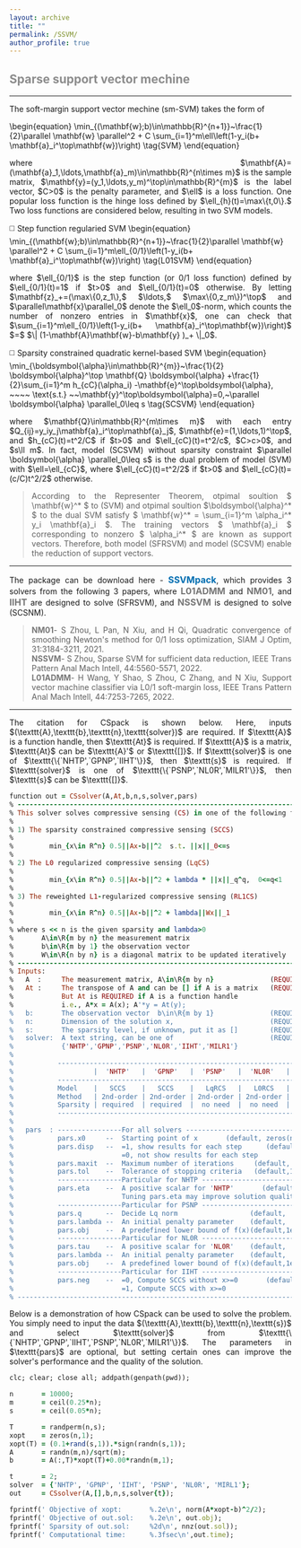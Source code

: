 ```yaml
---
layout: archive
title: ""   
permalink: /SSVM/
author_profile: true
---
```


<style>
a:link {
  text-decoration: none;
}

a:visited {
  text-decoration: none;
}

a:hover {
  text-decoration: underline;
}

a:active {
  text-decoration: underline;
}
</style>

 

##  <span style="color:#8C8C8C"> Sparse support vector mechine</span> 
---
<div style="text-align:justify;">
  The  soft-margin support vector mechine (sm-SVM) takes the form of 
</div>

\begin{equation}
\min_{(\mathbf{w};b)\in\mathbb{R}^{n+1}}~\frac{1}{2}\parallel \mathbf{w} \parallel^2 + C \sum_{i=1}^m\ell\left(1-y_i(b+  \mathbf{a}_i^\top\mathbf{w})\right) \tag{SVM}
\end{equation} 

<div style="text-align:justify;">
where $\mathbf{A}=(\mathbf{a}_1,\ldots,\mathbf{a}_m)\in\mathbb{R}^{n\times m}$ is the sample matrix, $\mathbf{y}=(y_1,\ldots,y_m)^\top\in\mathbb{R}^{m}$ is the label vector, $C>0$ is the penalty parameter, and $\ell$ is a loss function. One popular loss function is the hinge loss defined by  $\ell_{h}(t)=\max\{t,0\}.$ Two loss functions are considered below, resulting in two SVM models.
</div>      

<p style="line-height: 2;"></p>

◻️ Step function regularied SVM
\begin{equation}
\min_{(\mathbf{w};b)\in\mathbb{R}^{n+1}}~\frac{1}{2}\parallel \mathbf{w} \parallel^2 + C \sum_{i=1}^m\ell_{0/1}\left(1-y_i(b+  \mathbf{a}_i^\top\mathbf{w})\right) \tag{L01SVM}
\end{equation} 
<div style="text-align:justify;">
where $\ell_{0/1}$ is the step function (or 0/1 loss function) defined by $\ell_{0/1}(t)=1$ if $t>0$ and $\ell_{0/1}(t)=0$ otherwise. By letting $\mathbf{z}_+=(\max\{0,z_1\},$ $\ldots,$ $\max\{0,z_m\})^\top$ and $\parallel\mathbf{x}\parallel_0$ denote the $\ell_0$-norm, which counts the number of nonzero entries in $\mathbf{x}$, one can check that $\sum_{i=1}^m\ell_{0/1}\left(1-y_i(b+  \mathbf{a}_i^\top\mathbf{w})\right)$ $=$ $\| (1-\mathbf{A}\mathbf{w}-b\mathbf{y} )_+ \|_0$. 
</div>

<!--
◻️ $\ell_{cC}$ regularized  SVM
\begin{equation}
\min_{(\mathbf{w};b)\in\mathbb{R}^{n+1}}~\frac{1}{2} \parallel  \mathbf{w} \parallel^2 + \sum_{i=1}^m\ell_{cC}\left(1-y_i(b+  \mathbf{a}_i^\top\mathbf{w})\right) \tag{SFRSVM}
\end{equation} 
<div style="text-align:justify;">
where  $\ell_{cC}(t)=Ct^2/2$ if $t>0$ and $\ell_{cC}(t)=ct^2/2$ otherwise with $C>c>0$. The dual problem of (LcCSVM) is the following quadratic kernel-based SVM problem
</div>  

\begin{equation}
\min_{\boldsymbol{\alpha}\in\mathbb{R}^{m}}~\frac{1}{2} \boldsymbol{\alpha}^\top \mathbf{Q} \boldsymbol{\alpha} +\frac{1}{2}\sum_{i=1}^m h_{cC}(\alpha_i) -\mathbf{e}^\top\boldsymbol{\alpha}, ~~~~ \text{s.t.} ~~\mathbf{y}^\top\boldsymbol{\alpha}=0\tag{QKSVM}
\end{equation} 
<div style="text-align:justify;">
where $\mathbf{Q}=(Q_{ij})_{1\leq i,j\leq m}$ with $Q_{ij}=y_iy_j\mathbf{a}_i^\top\mathbf{a}_j$, $\mathbf{e}=(1,\ldots,1)^\top$, and $h_{cC}(t)=t^2/C$ if $t>0$ and $\ell_{cC}(t)=t^2/c$.
</div>  
-->

◻️ Sparsity constrained quadratic kernel-based SVM 
\begin{equation}
\min_{\boldsymbol{\alpha}\in\mathbb{R}^{m}}~\frac{1}{2} \boldsymbol{\alpha}^\top \mathbf{Q} \boldsymbol{\alpha} +\frac{1}{2}\sum_{i=1}^m h_{cC}(\alpha_i) -\mathbf{e}^\top\boldsymbol{\alpha}, ~~~~ \text{s.t.} ~~\mathbf{y}^\top\boldsymbol{\alpha}=0,~\parallel  \boldsymbol{\alpha} \parallel_0\leq s \tag{SCSVM}
\end{equation} 
<div style="text-align:justify;">
where $\mathbf{Q}\in\mathbb{R}^{m\times m}$ with each entry $Q_{ij}=y_iy_j\mathbf{a}_i^\top\mathbf{a}_j$, $\mathbf{e}=(1,\ldots,1)^\top$, and $h_{cC}(t)=t^2/C$ if $t>0$ and $\ell_{cC}(t)=t^2/c$,  $C>c>0$, and $s\ll m$. In fact, model (SCSVM) without sparsity constraint $\parallel  \boldsymbol{\alpha} \parallel_0\leq s$ is the dual problem of model (SVM) with $\ell=\ell_{cC}$, where  $\ell_{cC}(t)=t^2/2$ if $t>0$ and $\ell_{cC}(t)=(c/C)t^2/2$ otherwise. 
</div>  

> <div style="text-align:justify;"> According to the Representer Theorem,  otpimal soultion $ \mathbf{w}^* $ to (SVM) and otpimal soultion $\boldsymbol{\alpha}^* $ to the dual SVM satisfy $ \mathbf{w}^* = \sum_{i=1}^m \alpha_i^* y_i \mathbf{a}_i $. The training vectors $ \mathbf{a}_i $ corresponding to nonzero $ \alpha_i^* $ are known as support vectors. Therefore, both model (SFRSVM) and model (SCSVM) enable the reduction of support vectors. </div> 

---
<div style="text-align:justify;">
The package can be download here - <a style="font-size: 16px; font-weight: bold;color:#006DB0" href=" " target="_blank">SSVMpack</a>, which provides 3 solvers from the following 3 papers, where <b style="font-size:16px;color:#777777">L01ADMM</b> and <b style="font-size:16px;color:#777777">NM01</b>, and <b style="font-size:16px;color:#777777">IIHT</b> are designed to solve (SFRSVM), and <b style="font-size:16px;color:#777777">NSSVM</b> is designed to solve (SCSNM).
</div>  

> <div style="text-align:justify;"> <b style="font-size:14px;color:#777777">NM01</b>-<span style="font-size: 14px"> S Zhou, L Pan, N Xiu, and H Qi, Quadratic convergence of smoothing Newton's method for 0/1 loss optimization, SIAM J Optim, 31:3184-3211, 2021. </span> </div>
> <div style="text-align:justify;">  <b style="font-size:14px;color:#777777">NSSVM</b>-<span style="font-size: 14px"> S Zhou, Sparse SVM for sufficient data reduction, IEEE Trans Pattern Anal  Mach  Intell, 44:5560-5571, 2022. </span> </div>
> <div style="text-align:justify;"> <b style="font-size:14px;color:#777777">L01ADMM</b>-<span style="font-size: 14px"> H Wang, Y Shao, S Zhou, C Zhang, and N Xiu, Support vector machine classifier via L0/1 soft-margin loss, IEEE Trans Pattern Anal  Mach  Intell, 44:7253-7265, 2022. </span> </div>

---
<div style="text-align:justify;">
The citation for CSpack is shown below. Here, inputs $(\texttt{A},\texttt{b},\texttt{n},\texttt{solver})$ are required. If $\texttt{A}$ is a function handle, then $\texttt{At}$ is required. If $\texttt{A}$ is a matrix,  $\texttt{At}$ can be $\texttt{A}'$ or $\texttt{[]}$. If $\texttt{solver}$ is one of $\texttt{\{`NHTP',`GPNP',`IIHT'\}}$, then $\texttt{s}$ is required. If $\texttt{solver}$ is one of $\texttt{\{`PSNP',`NL0R',`MILR1'\}}$, then $\texttt{s}$ can be $\texttt{[]}$.
</div>

<p style="line-height: 1;"></p>

```ruby
function out = CSsolver(A,At,b,n,s,solver,pars)
% -------------------------------------------------------------------------
% This solver solves compressive sensing (CS) in one of the following forms
%
% 1) The sparsity constrained compressive sensing (SCCS)
%
%         min_{x\in R^n} 0.5||Ax-b||^2  s.t. ||x||_0<=s
%
% 2) The L0 regularized compressive sensing (LqCS)
%
%         min_{x\in R^n} 0.5||Ax-b||^2 + lambda * ||x||_q^q,  0<=q<1 
%
% 3) The reweighted L1-regularized compressive sensing (RL1CS)
%
%         min_{x\in R^n} 0.5||Ax-b||^2 + lambda||Wx||_1
%
% where s << n is the given sparsity and lambda>0 
%       A\in\R{m by n} the measurement matrix
%       b\in\R{m by 1} the observation vector 
%       W\in\R{n by n} is a diagonal matrix to be updated iteratively
% -------------------------------------------------------------------------
% Inputs:
%   A  :     The measurement matrix, A\in\R{m by n}              (REQUIRED)
%   At :     The transpose of A and can be [] if A is a matrix   (REQUIRED)
%            But At is REQUIRED if A is a function handle 
%            i.e., A*x = A(x); A'*y = At(y); 
%   b:       The observation vector  b\in\R{m by 1}              (REQUIRED)
%   n:       Dimension of the solution x,                        (REQUIRED)
%   s:       The sparsity level, if unknown, put it as []        (REQUIRED)
%   solver:  A text string, can be one of                        (REQUIRED)
%            {'NHTP','GPNP','PSNP','NL0R','IIHT','MILR1'}
%
%           --------------------------------------------------------------------------------
%                    |  'NHTP'   |  'GPNP'   |  'PSNP'   |  'NL0R'   |  'IIHT'   |  'MIRL1'   
%           --------------------------------------------------------------------------------
%           Model    |   SCCS    |   SCCS    |   LqRCS   |   L0RCS   |   SCCS    |   RL1CS     
%           Method   | 2nd-order | 2nd-order | 2nd-order | 2nd-order | 1st-order | 1st-order  
%           Sparsity | required  | required  |  no need  |  no need  | required  |  no need
%           --------------------------------------------------------------------------------  
%
%   pars  : ----------------For all solvers -------------------------------
%           pars.x0     --  Starting point of x       (default, zeros(n,1))                     
%           pars.disp   --  =1, show results for each step      (default,1)
%                           =0, not show results for each step
%           pars.maxit  --  Maximum number of iterations     (default, 2e3) 
%           pars.tol    --  Tolerance of stopping criteria   (default,1e-6)
%           ----------------Particular for NHTP ---------------------------
%           pars.eta    --  A positive scalar for 'NHTP'       (default, 1)  
%                           Tuning pars.eta may improve solution quality.
%           ----------------Particular for PSNP ---------------------------
%           pars.q      --  Decide Lq norm                  (default,  0.5)  
%           pars.lambda --  An initial penalty parameter    (default,  0.1)
%           pars.obj    --  A predefined lower bound of f(x)(default,1e-20)
%           ----------------Particular for NL0R ---------------------------
%           pars.tau    --  A positive scalar for 'NL0R'    (default,    1)  
%           pars.lambda --  An initial penalty parameter    (default,  0.1)
%           pars.obj    --  A predefined lower bound of f(x)(default,1e-20)
%           ----------------Particular for IIHT ---------------------------
%           pars.neg    --  =0, Compute SCCS without x>=0       (default,0)
%                           =1, Compute SCCS with x>=0
% -------------------------------------------------------------------------
```

<div style="text-align:justify;">
Below is a demonstration of how CSpack can be used to solve the problem. You simply need to input the data $(\texttt{A},\texttt{b},\texttt{n},\texttt{s})$  and select $\texttt{solver}$ from $\texttt{\{`NHTP',`GPNP',`IIHT',`PSNP',`NL0R',`MILR1'\}}$. The parameters in $\texttt{pars}$ are optional, but setting certain ones can improve the solver's performance and the quality of the solution.
</div>

<p style="line-height: 1;"></p>

```ruby
clc; clear; close all; addpath(genpath(pwd));

n       = 10000;  
m       = ceil(0.25*n); 
s       = ceil(0.05*n); 

T       = randperm(n,s);  
xopt    = zeros(n,1);
xopt(T) = (0.1+rand(s,1)).*sign(randn(s,1));  
A       = randn(m,n)/sqrt(m);   
b       = A(:,T)*xopt(T)+0.00*randn(m,1);  

t       = 2; 
solver  = {'NHTP', 'GPNP', 'IIHT', 'PSNP', 'NL0R', 'MIRL1'};
out     = CSsolver(A,[],b,n,s,solver{t}); 

fprintf(' Objective of xopt:       %.2e\n', norm(A*xopt-b)^2/2);
fprintf(' Objective of out.sol:    %.2e\n', out.obj);
fprintf(' Sparsity of out.sol:     %2d\n', nnz(out.sol));
fprintf(' Computational time:      %.3fsec\n',out.time); 
```
